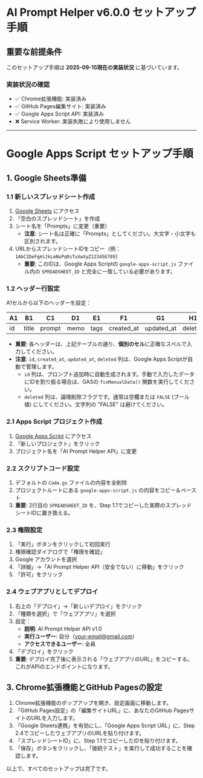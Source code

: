 # AI Prompt Helper v6.0.0 セットアップ手順

## 重要な前提条件

このセットアップ手順は **2025-09-15現在の実装状況** に基づいています。

### 実装状況の確認
- ✅ Chrome拡張機能: 実装済み
- ✅ GitHub Pages編集サイト: 実装済み
- ✅ Google Apps Script API: 実装済み
- ❌ Service Worker: 実装失敗により使用しません

---

# Google Apps Script セットアップ手順

## 1. Google Sheets準備

### 1.1 新しいスプレッドシート作成
1. [Google Sheets](https://sheets.google.com) にアクセス
2. 「空白のスプレッドシート」を作成
3. シート名を「Prompts」に変更（重要）
   - **注意**: シート名は正確に「Prompts」としてください。大文字・小文字も区別されます。
4. URLからスプレッドシートIDをコピー（例：`1AbC2DeFgHiJkLmNoPqRsTuVwXyZ123456789`）
   - **重要**: このIDは、Google Apps Scriptの `google-apps-script.js` ファイル内の `SPREADSHEET_ID` と完全に一致している必要があります。

### 1.2 ヘッダー行設定
A1セルから以下のヘッダーを設定：

| A1 | B1 | C1 | D1 | E1 | F1 | G1 | H1 |
|----|----|----|----|----|----|----|----|
| id | title | prompt | memo | tags | created_at | updated_at | deleted |

- **重要**: 各ヘッダーは、上記テーブルの通り、**個別のセル**に正確なスペルで入力してください。
- **注意**: `id`, `created_at`, `updated_at`, `deleted` 列は、Google Apps Scriptが自動で管理します。
  - `id` 列は、プロンプト追加時に自動生成されます。手動で入力したデータにIDを割り振る場合は、GASの `fixManualData()` 関数を実行してください。
  - `deleted` 列は、論理削除フラグです。通常は空欄または `FALSE` (ブール値) にしてください。文字列の "FALSE" は避けてください。

### 2.1 Apps Script プロジェクト作成
1. [Google Apps Script](https://script.google.com) にアクセス
2. 「新しいプロジェクト」をクリック
3. プロジェクト名を「AI Prompt Helper API」に変更

### 2.2 スクリプトコード設定
1. デフォルトの `Code.gs` ファイルの内容を全削除
2. プロジェクトルートにある `google-apps-script.js` の内容をコピー＆ペースト
3. **重要**: 2行目の `SPREADSHEET_ID` を、Step 1.1でコピーした実際のスプレッドシートIDに置き換える。

### 2.3 権限設定
1. 「実行」ボタンをクリックして初回実行
2. 権限確認ダイアログで「権限を確認」
3. Google アカウントを選択
4. 「詳細」→「AI Prompt Helper API（安全でない）に移動」をクリック
5. 「許可」をクリック

### 2.4 ウェブアプリとしてデプロイ
1. 右上の「デプロイ」→「新しいデプロイ」をクリック
2. 「種類を選択」で「ウェブアプリ」を選択
3. 設定：
   - **説明**: AI Prompt Helper API v1.0
   - **実行ユーザー**: 自分（your-email@gmail.com）
   - **アクセスできるユーザー**: 全員
4. 「デプロイ」をクリック
5. **重要**: デプロイ完了後に表示される「ウェブアプリのURL」をコピーする。これがAPIのエンドポイントになります。

## 3. Chrome拡張機能とGitHub Pagesの設定

1. Chrome拡張機能のポップアップを開き、設定画面に移動します。
2. 「GitHub Pages設定」の「編集サイトURL」に、あなたのGitHub PagesサイトのURLを入力します。
3. 「Google Sheets連携」を有効にし、「Google Apps Script URL」に、Step 2.4でコピーしたウェブアプリのURLを貼り付けます。
4. 「スプレッドシートID」に、Step 1.1でコピーしたIDを貼り付けます。
5. 「保存」ボタンをクリックし、「接続テスト」を実行して成功することを確認します。

以上で、すべてのセットアップは完了です。